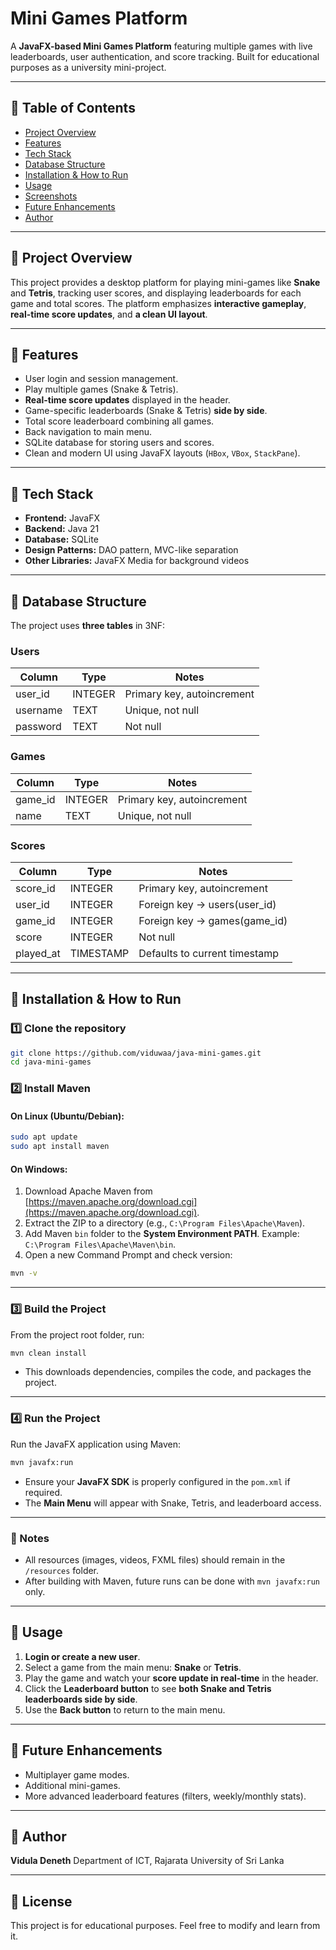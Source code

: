 # Mini Games Platform

A **JavaFX-based Mini Games Platform** featuring multiple games with live leaderboards, user authentication, and score tracking. Built for educational purposes as a university mini-project.

---

## 📌 Table of Contents

* [Project Overview](#project-overview)
* [Features](#features)
* [Tech Stack](#tech-stack)
* [Database Structure](#database-structure)
* [Installation & How to Run](#installation--how-to-run)
* [Usage](#usage)
* [Screenshots](#screenshots)
* [Future Enhancements](#future-enhancements)
* [Author](#author)

---

## 🔹 Project Overview

This project provides a desktop platform for playing mini-games like **Snake** and **Tetris**, tracking user scores, and displaying leaderboards for each game and total scores. The platform emphasizes **interactive gameplay**, **real-time score updates**, and **a clean UI layout**.

---

## 🔹 Features

* User login and session management.
* Play multiple games (Snake & Tetris).
* **Real-time score updates** displayed in the header.
* Game-specific leaderboards (Snake & Tetris) **side by side**.
* Total score leaderboard combining all games.
* Back navigation to main menu.
* SQLite database for storing users and scores.
* Clean and modern UI using JavaFX layouts (`HBox`, `VBox`, `StackPane`).

---

## 🔹 Tech Stack

* **Frontend:** JavaFX
* **Backend:** Java 21
* **Database:** SQLite
* **Design Patterns:** DAO pattern, MVC-like separation
* **Other Libraries:** JavaFX Media for background videos

---

## 🔹 Database Structure

The project uses **three tables** in 3NF:

### Users

| Column   | Type    | Notes                      |
| -------- | ------- | -------------------------- |
| user\_id | INTEGER | Primary key, autoincrement |
| username | TEXT    | Unique, not null           |
| password | TEXT    | Not null                   |

### Games

| Column   | Type    | Notes                      |
| -------- | ------- | -------------------------- |
| game\_id | INTEGER | Primary key, autoincrement |
| name     | TEXT    | Unique, not null           |

### Scores

| Column     | Type      | Notes                         |
| ---------- | --------- | ----------------------------- |
| score\_id  | INTEGER   | Primary key, autoincrement    |
| user\_id   | INTEGER   | Foreign key → users(user\_id) |
| game\_id   | INTEGER   | Foreign key → games(game\_id) |
| score      | INTEGER   | Not null                      |
| played\_at | TIMESTAMP | Defaults to current timestamp |

---

## 🔹 Installation & How to Run

### 1️⃣ Clone the repository

```bash
git clone https://github.com/viduwaa/java-mini-games.git
cd java-mini-games
```

### 2️⃣ Install Maven

#### On Linux (Ubuntu/Debian):

```bash
sudo apt update
sudo apt install maven
```

#### On Windows:

1. Download Apache Maven from [https://maven.apache.org/download.cgi](https://maven.apache.org/download.cgi).
2. Extract the ZIP to a directory (e.g., `C:\Program Files\Apache\Maven`).
3. Add Maven `bin` folder to the **System Environment PATH**. Example: `C:\Program Files\Apache\Maven\bin`.
4. Open a new Command Prompt and check version:

```cmd
mvn -v
```

---

### 3️⃣ Build the Project

From the project root folder, run:

```bash
mvn clean install
```

* This downloads dependencies, compiles the code, and packages the project.

---

### 4️⃣ Run the Project

Run the JavaFX application using Maven:

```bash
mvn javafx:run
```

* Ensure your **JavaFX SDK** is properly configured in the `pom.xml` if required.
* The **Main Menu** will appear with Snake, Tetris, and leaderboard access.


---

### 🔹 Notes

* All resources (images, videos, FXML files) should remain in the `/resources` folder.
* After building with Maven, future runs can be done with `mvn javafx:run` only.

---

## 🔹 Usage

1. **Login or create a new user**.
2. Select a game from the main menu: **Snake** or **Tetris**.
3. Play the game and watch your **score update in real-time** in the header.
4. Click the **Leaderboard button** to see **both Snake and Tetris leaderboards side by side**.
5. Use the **Back button** to return to the main menu.



---

## 🔹 Future Enhancements

* Multiplayer game modes.
* Additional mini-games.
* More advanced leaderboard features (filters, weekly/monthly stats).

---

## 🔹 Author

**Vidula Deneth**
Department of ICT, Rajarata University of Sri Lanka

---

## 🔹 License

This project is for educational purposes. Feel free to modify and learn from it.
